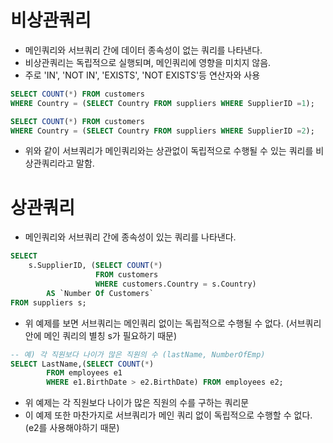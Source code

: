 # 비상관쿼리 
* 메인쿼리와 서브쿼리 간에 데이터 종속성이 없는 쿼리를 나타낸다.
* 비상관쿼리는 독립적으로 실행되며, 메인쿼리에 영향을 미치지 않음.
* 주로 'IN', 'NOT IN', 'EXISTS', 'NOT EXISTS'등 연산자와 사용

```sql
SELECT COUNT(*) FROM customers
WHERE Country = (SELECT Country FROM suppliers WHERE SupplierID =1);

SELECT COUNT(*) FROM customers
WHERE Country = (SELECT Country FROM suppliers WHERE SupplierID =2);
```
* 위와 같이 서브쿼리가 메인쿼리와는 상관없이 독립적으로 수행될 수 있는 쿼리를 비상관쿼리라고 말함.

# 상관쿼리
* 메인쿼리와 서브쿼리 간에 종속성이 있는 쿼리를 나타낸다.

```sql
SELECT
    s.SupplierID, (SELECT COUNT(*)
                   FROM customers
                   WHERE customers.Country = s.Country)
        AS `Number Of Customers`
FROM suppliers s;
```
* 위 예제를 보면 서브쿼리는 메인쿼리 없이는 독립적으로 수행될 수 없다. (서브쿼리 안에 메인 쿼리의 별칭 s가 필요하기 때문)

```sql
-- 예) 각 직원보다 나이가 많은 직원의 수 (lastName, NumberOfEmp)
SELECT LastName,(SELECT COUNT(*)
        FROM employees e1
        WHERE e1.BirthDate > e2.BirthDate) FROM employees e2;
```
* 위 예제는 각 직원보다 나이가 많은 직원의 수를 구하는 쿼리문
* 이 예제 또한 마찬가지로 서브쿼리가 메인 쿼리 없이 독립적으로 수행할 수 없다. (e2를 사용해야하기 때문)
